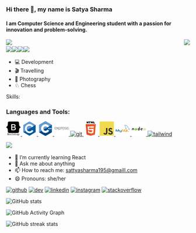 ### Hi there 👋, my name is Satya Sharma

#### I am Computer Science and Engineering student with a passion for innovation and problem-solving.

<img height=300 src="https://i.gifer.com/39Cg.gif"/><img height=300 align="right" src="https://miro.medium.com/max/1400/1*qdAW1TjCN57h1lbuuzvchg.gif"/>
<br>
<img height=150 src="https://res.cloudinary.com/practicaldev/image/fetch/s--2bZIjPGC--/c_limit%2Cf_auto%2Cfl_progressive%2Cq_66%2Cw_880/https://dev-to-uploads.s3.amazonaws.com/i/d4tvukbt5mra37cvwklk.gif" /><img height=150 src="https://cdn.dribbble.com/users/1434359/screenshots/3773763/flight-illustration2.gif" /><img height=150 src="https://2.bp.blogspot.com/-Z8CW8HpAVyk/WE0MX_dlOtI/AAAAAAAEf4M/H_W8VajNtDMXx-YP-9ll4DOtT-PZVE9rQCLcB/s1600/AW323194_00.gif" /><img height=150 src="https://th.bing.com/th/id/R.78e4f62c63997de01628913350b45071?rik=qpR1HJw7jHK0jA&riu=http%3a%2f%2fwww.animated-gifs.fr%2fcategory_leisure%2fgames-chess%2f04719351.gif&ehk=HCh0W3TmRVy6uRmwaOOPgJ02yoRCNsYv2MBwOaL1oZ8%3d&risl=&pid=ImgRaw&r=0" />

- 💻 Development<br>
- 🎬 Travelling<br>
- 📸 Photography<br>
- ♘ Chess

Skills: <h3 align="left">Languages and Tools:</h3> <p align="left"> <a href="https://getbootstrap.com" target="_blank" rel="noreferrer"> <img src="https://raw.githubusercontent.com/devicons/devicon/master/icons/bootstrap/bootstrap-plain-wordmark.svg" alt="bootstrap" width="40" height="40"/> </a> <a href="https://www.cprogramming.com/" target="_blank" rel="noreferrer"> <img src="https://raw.githubusercontent.com/devicons/devicon/master/icons/c/c-original.svg" alt="c" width="40" height="40"/> </a> <a href="https://www.w3schools.com/cpp/" target="_blank" rel="noreferrer"> <img src="https://raw.githubusercontent.com/devicons/devicon/master/icons/cplusplus/cplusplus-original.svg" alt="cplusplus" width="40" height="40"/> </a> <a href="https://www.w3schools.com/css/" target="_blank" rel="noreferrer"> <img src="https://raw.githubusercontent.com/devicons/devicon/master/icons/express/express-original-wordmark.svg" alt="express" width="40" height="40"/> </a> <a href="https://www.figma.com/" target="_blank" rel="noreferrer"> <img src="https://www.vectorlogo.zone/logos/git-scm/git-scm-icon.svg" alt="git" width="40" height="40"/> </a> <a href="https://www.w3.org/html/" target="_blank" rel="noreferrer"> <img src="https://raw.githubusercontent.com/devicons/devicon/master/icons/html5/html5-original-wordmark.svg" alt="html5" width="40" height="40"/> </a> <a href="https://developer.mozilla.org/en-US/docs/Web/JavaScript" target="_blank" rel="noreferrer"> <img src="https://raw.githubusercontent.com/devicons/devicon/master/icons/javascript/javascript-original.svg" alt="javascript" width="40" height="40"/> </a> <a href="https://www.mongodb.com/" target="_blank" rel="noreferrer"> <img src="https://raw.githubusercontent.com/devicons/devicon/master/icons/mysql/mysql-original-wordmark.svg" alt="mysql" width="40" height="40"/> </a> <a href="https://nodejs.org" target="_blank" rel="noreferrer"> <img src="https://raw.githubusercontent.com/devicons/devicon/master/icons/nodejs/nodejs-original-wordmark.svg" alt="nodejs" width="40" height="40"/> </a> <a href="https://www.php.net" target="_blank" rel="noreferrer"> <a href="https://tailwindcss.com/" target="_blank" rel="noreferrer"> <img src="https://www.vectorlogo.zone/logos/tailwindcss/tailwindcss-icon.svg" alt="tailwind" width="40" height="40"/> </a> </p>
<a href="https://visitcount.itsvg.in">
<img src="https://visitcount.itsvg.in/api?id=sattya19&label=Profile%20Views&icon=1&pretty=false" />
</a>

- 🌱 I’m currently learning React
- 💬 Ask me about anything
- 📫 How to reach me: sattyasharma195@gmaill.com
- 😄 Pronouns: she/her

[<img src='https://cdn.jsdelivr.net/npm/simple-icons@3.0.1/icons/github.svg' alt='github' height='40'>](https://github.com/sattya19) [<img src='https://cdn.jsdelivr.net/npm/simple-icons@3.0.1/icons/dev-dot-to.svg' alt='dev' height='40'>](https://dev.to/https://dev.to/sattya19) [<img src='https://cdn.jsdelivr.net/npm/simple-icons@3.0.1/icons/linkedin.svg' alt='linkedin' height='40'>](https://www.linkedin.com/in/satya-sharma-59bba6216/) [<img src='https://cdn.jsdelivr.net/npm/simple-icons@3.0.1/icons/instagram.svg' alt='instagram' height='40'>](https://www.instagram.com/https://www.instagram.com/satyaa_sharma_/) [<img src='https://cdn.jsdelivr.net/npm/simple-icons@3.0.1/icons/stackoverflow.svg' alt='stackoverflow' height='40'>](https://stackoverflow.com/users/https://stackoverflow.com/users/16183949/satya-sharma)

![GitHub stats](https://github-readme-stats.vercel.app/api?username=sattya19&show_icons=true&count_private=true)

![GitHub Activity Graph](https://activity-graph.herokuapp.com/graph?username=sattya19)

![GitHub streak stats](https://streak-stats.demolab.com/?user=sattya19)
